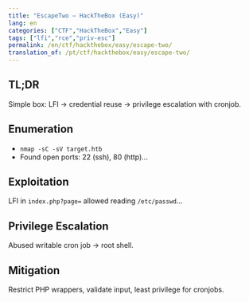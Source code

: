```yaml
---
title: "EscapeTwo — HackTheBox (Easy)"
lang: en
categories: ["CTF","HackTheBox","Easy"]
tags: ["lfi","rce","priv-esc"]
permalink: /en/ctf/hackthebox/easy/escape-two/
translation_of: /pt/ctf/hackthebox/easy/escape-two/
---
```

## TL;DR
Simple box: LFI → credential reuse → privilege escalation with cronjob.

## Enumeration
- `nmap -sC -sV target.htb`
- Found open ports: 22 (ssh), 80 (http)...

## Exploitation
LFI in `index.php?page=` allowed reading `/etc/passwd`...

## Privilege Escalation
Abused writable cron job → root shell.

## Mitigation
Restrict PHP wrappers, validate input, least privilege for cronjobs.
